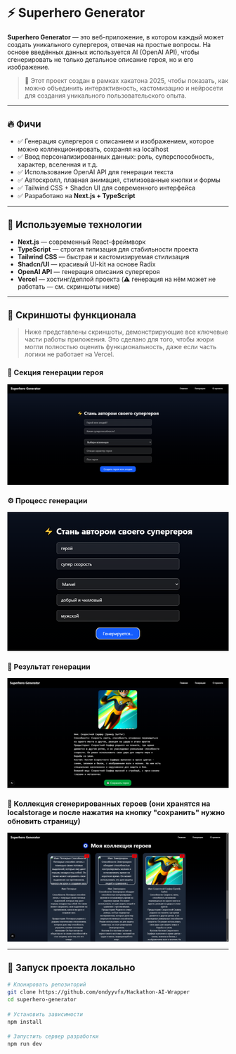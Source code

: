 # ⚡ Superhero Generator

**Superhero Generator** — это веб-приложение, в котором каждый может создать уникального супергероя, отвечая на простые вопросы. На основе введённых данных используется AI (OpenAI API), чтобы сгенерировать не только детальное описание героя, но и его изображение.

> 🎯 Этот проект создан в рамках хакатона 2025, чтобы показать, как можно объединить интерактивность, кастомизацию и нейросети для создания уникального пользовательского опыта.

---

## 🔥 Фичи

- ✅ Генерация супергероя с описанием и изображением, которое можно коллекционировать, сохраняя на localhost
- ✅ Ввод персонализированных данных: роль, суперспособность, характер, вселенная и т.д.
- ✅ Использование OpenAI API для генерации текста
- ✅ Автоскролл, плавная анимация, стилизованные кнопки и формы
- ✅ Tailwind CSS + Shadcn UI для современного интерфейса
- ✅ Разработано на **Next.js + TypeScript**

---

## 🧠 Используемые технологии

- **Next.js** — современный React-фреймворк
- **TypeScript** — строгая типизация для стабильности проекта
- **Tailwind CSS** — быстрая и кастомизируемая стилизация
- **Shadcn/UI** — красивый UI-kit на основе Radix
- **OpenAI API** — генерация описания супергероя
- **Vercel** — хостинг/деплой проекта (⚠️ генерация на нём может не работать — см. скриншоты ниже)

---

## 📸 Скриншоты функционала

> Ниже представлены скриншоты, демонстрирующие все ключевые части работы приложения. Это сделано для того, чтобы жюри могли полностью оценить функциональность, даже если часть логики не работает на Vercel.

### 🧪 Секция генерации героя
![Секция генерации](./public/screenshots/generation-section.png)

### ⚙️ Процесс генерации
![Процесс генерации](./public/screenshots/generation-process.png)

### 🎯 Результат генерации
![Результат генерации](./public/screenshots/generation-result.png)

### 📁 Коллекция сгенерированных героев (они хранятся на localstorage и после нажатия на кнопку "сохранить" нужно обновить страницу)
![Коллекция героев](./public/screenshots/generated-hero-collection.png)

---

## 🚀 Запуск проекта локально

```bash
# Клонировать репозиторий
git clone https://github.com/ondyyvfx/Hackathon-AI-Wrapper
cd superhero-generator

# Установить зависимости
npm install

# Запустить сервер разработки
npm run dev
